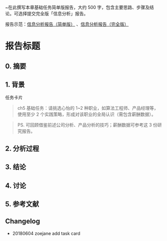 ~在此撰写本章基础任务简单版报告，大约 500 字，包含主要思路、步骤及结论。可选择提交完全版「信息分析」报告。

报告示范：[信息分析报告（简单版）](https://github.com/AIHackers/IA001/blob/master/TmpAnalysisReportSimple.md) 、[信息分析报告（完全版）](https://github.com/AIHackers/IA001/blob/master/TmpAnalysisReportFull.md) 

# 报告标题

## 0. 摘要
## 1. 背景

任务卡片

> ch5 基础任务：请挑选心怡的 1~2 种职业，如算法工程师、产品经理等，使用至少 2 个实践策略，形成对该职业的全局认识（需包含薪酬数据）。

> PS. 可回顾借鉴前述公司分析、产品分析的技巧；薪酬数据可参考这 3 份研究报告。

## 2. 分析过程
## 3. 结论
## 4. 讨论
## 5. 参考文献

## Changelog

- 20180604 zoejane add task card

